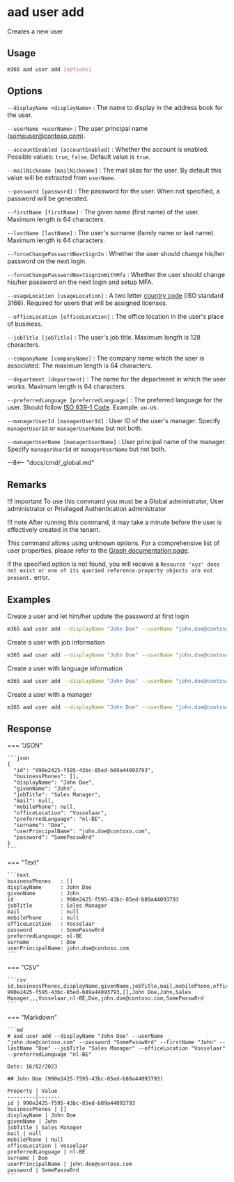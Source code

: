 # aad user add

Creates a new user

## Usage

```sh
m365 aad user add [options]
```

## Options

`--displayName <displayName>`
: The name to display in the address book for the user.

`--userName <userName>`
: The user principal name (someuser@contoso.com).

`--accountEnabled [accountEnabled]`
: Whether the account is enabled. Possible values: `true`, `false`. Default value is `true`.

`--mailNickname [mailNickname]`
: The mail alias for the user. By default this value will be extracted from `userName`.

`--password [password]`
: The password for the user. When not specified, a password will be generated.

`--firstName [firstName]`
: The given name (first name) of the user. Maximum length is 64 characters.

`--lastName [lastName]`
: The user's surname (family name or last name). Maximum length is 64 characters.

`--forceChangePasswordNextSignIn`
: Whether the user should change his/her password on the next login.

`--forceChangePasswordNextSignInWithMfa`
: Whether the user should change his/her password on the next login and setup MFA.

`--usageLocation [usageLocation]`
: A two letter [country code](https://learn.microsoft.com/en-us/partner-center/commercial-marketplace-co-sell-location-codes#country-and-region-codes) (ISO standard 3166). Required for users that will be assigned licenses.

`--officeLocation [officeLocation]` 
: The office location in the user's place of business.

`--jobTitle [jobTitle]`
: The user's job title. Maximum length is 128 characters.

`--companyName [companyName]`
: The company name which the user is associated. The maximum length is 64 characters.

`--department [department]`
: The name for the department in which the user works. Maximum length is 64 characters.

`--preferredLanguage [preferredLanguage]`
: The preferred language for the user. Should follow [ISO 639-1 Code](https://learn.microsoft.com/en-us/openspecs/office_standards/ms-oe376/6c085406-a698-4e12-9d4d-c3b0ee3dbc4a). Example: `en-US`.

`--managerUserId [managerUserId]`
: User ID of the user's manager. Specify `managerUserId` or `managerUserName` but not both.

`--managerUserName [managerUserName]`
: User principal name of the manager. Specify `managerUserId` or `managerUserName` but not both.

--8<-- "docs/cmd/_global.md"

## Remarks

!!! important
    To use this command you must be a Global administrator, User administrator or Privileged Authentication administrator

!!! note
    After running this command, it may take a minute before the user is effectively created in the tenant.

This command allows using unknown options. For a comprehensive list of user properties, please refer to the [Graph documentation page](https://learn.microsoft.com/en-us/graph/api/resources/user?view=graph-rest-1.0#properties).

if the specified option is not found, you will receive a `Resource 'xyz' does not exist or one of its queried reference-property objects are not present.` error.

## Examples

Create a user and let him/her update the password at first login

```sh
m365 aad user add --displayName "John Doe" --userName "john.doe@contoso.com" --password "SomePassw0rd" --forceChangePasswordNextSignIn
```

Create a user with job information

```sh
m365 aad user add --displayName "John Doe" --userName "john.doe@contoso.com" --password "SomePassw0rd" --firstName John --lastName Doe --jobTitle "Sales Manager" --companyName Contoso --department Sales --officeLocation Vosselaar --forceChangePasswordNextSignIn
```

Create a user with language information

```sh
m365 aad user add --displayName "John Doe" --userName "john.doe@contoso.com" --preferredLanguage "nl-BE" --usageLocation BE --forceChangePasswordNextSignIn
```

Create a user with a manager

```sh
m365 aad user add --displayName "John Doe" --userName "john.doe@contoso.com" --managerUserName "adele@contoso.com"
```

## Response

=== "JSON"

    ```json
    {
      "id": "990e2425-f595-43bc-85ed-b89a44093793",
      "businessPhones": [],
      "displayName": "John Doe",
      "givenName": "John",
      "jobTitle": "Sales Manager",
      "mail": null,
      "mobilePhone": null,
      "officeLocation": "Vosselaar",
      "preferredLanguage": "nl-BE",
      "surname": "Doe",
      "userPrincipalName": "john.doe@contoso.com",
      "password": "SomePassw0rd"
    }
    ```

=== "Text"

    ```text
    businessPhones   : []
    displayName      : John Doe
    givenName        : John
    id               : 990e2425-f595-43bc-85ed-b89a44093793
    jobTitle         : Sales Manager
    mail             : null
    mobilePhone      : null
    officeLocation   : Vosselaar
    password         : SomePassw0rd
    preferredLanguage: nl-BE
    surname          : Doe
    userPrincipalName: john.doe@contoso.com
    ```

=== "CSV"

    ```csv
    id,businessPhones,displayName,givenName,jobTitle,mail,mobilePhone,officeLocation,preferredLanguage,surname,userPrincipalName,password
    990e2425-f595-43bc-85ed-b89a44093793,[],John Doe,John,Sales Manager,,,Vosselaar,nl-BE,Doe,john.doe@contoso.com,SomePassw0rd
    ```

=== "Markdown"

    ```md
    # aad user add --displayName "John Doe" --userName "john.doe@contoso.com" --password "SomePassw0rd" --firstName "John" --lastName "Doe" --jobTitle "Sales Manager" --officeLocation "Vosselaar" --preferredLanguage "nl-BE"

    Date: 16/02/2023

    ## John Doe (990e2425-f595-43bc-85ed-b89a44093793)

    Property | Value
    ---------|-------
    id | 990e2425-f595-43bc-85ed-b89a44093793
    businessPhones | []
    displayName | John Doe
    givenName | John
    jobTitle | Sales Manager
    mail | null
    mobilePhone | null
    officeLocation | Vosselaar
    preferredLanguage | nl-BE
    surname | Doe
    userPrincipalName | john.doe@contoso.com
    password | SomePassw0rd
    ```
